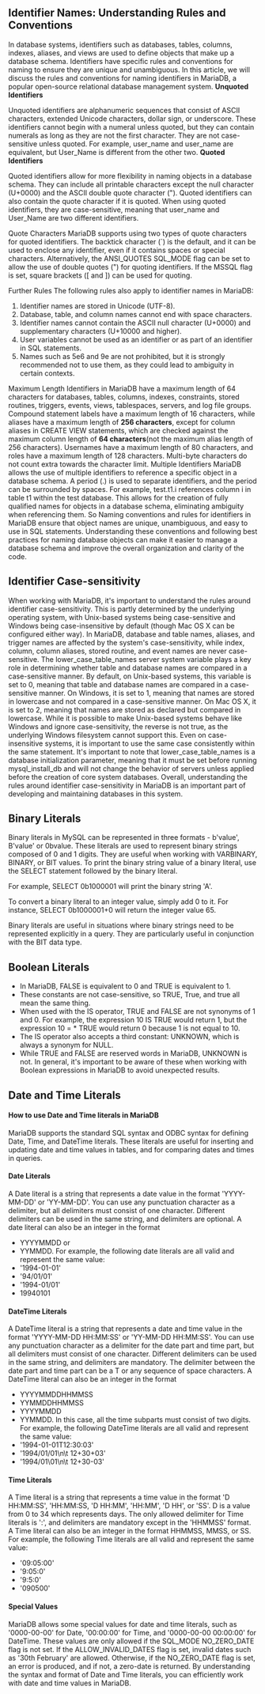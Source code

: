 ## Identifier Names: Understanding Rules and Conventions

In database systems, identifiers such as databases, tables, columns, indexes, aliases, and views are used to define objects that make up a database schema. Identifiers have specific rules and conventions for naming to ensure they are unique and unambiguous. In this article, we will discuss the rules and conventions for naming identifiers in MariaDB, a popular open-source relational database management system.
**Unquoted Identifiers**

Unquoted identifiers are alphanumeric sequences that consist of ASCII characters, extended Unicode characters, dollar sign, or underscore. These identifiers cannot begin with a numeral unless quoted, but they can contain numerals as long as they are not the first character. They are not case-sensitive unless quoted. For example, user_name and user_name are equivalent, but User_Name is different from the other two.
**Quoted Identifiers**

Quoted identifiers allow for more flexibility in naming objects in a database schema. They can include all printable characters except the null character (U+0000) and the ASCII double quote character ("). Quoted identifiers can also contain the quote character if it is quoted. When using quoted identifiers, they are case-sensitive, meaning that user_name and User_Name are two different identifiers.

Quote Characters MariaDB supports using two types of quote characters for quoted identifiers. The backtick character (`) is the default, and it can be used to enclose any identifier, even if it contains spaces or special characters. Alternatively, the ANSI_QUOTES SQL_MODE flag can be set to allow the use of double quotes (") for quoting identifiers. If the MSSQL flag is set, square brackets ([ and ]) can be used for quoting.

Further Rules The following rules also apply to identifier names in MariaDB:
1. Identifier names are stored in Unicode (UTF-8).
2. Database, table, and column names cannot end with space characters.
3. Identifier names cannot contain the ASCII null character (U+0000) and supplementary characters (U+10000 and higher).
4. User variables cannot be used as an identifier or as part of an identifier in SQL statements.
5. Names such as 5e6 and 9e are not prohibited, but it is strongly recommended not to use them, as they could lead to ambiguity in certain contexts.

Maximum Length Identifiers in MariaDB have a maximum length of 64 characters for databases, tables, columns, indexes, constraints, stored routines, triggers, events, views, tablespaces, servers, and log file groups. Compound statement labels have a maximum length of 16 characters, while aliases have a maximum length of **256 characters**, except for column aliases in CREATE VIEW statements, which are checked against the maximum column length of **64 characters**(not the maximum alias length of 256 characters). Usernames have a maximum length of 80 characters, and roles have a maximum length of 128 characters. Multi-byte characters do not count extra towards the character limit.
Multiple Identifiers MariaDB allows the use of multiple identifiers to reference a specific object in a database schema. A period (.) is used to separate identifiers, and the period can be surrounded by spaces. For example, test.t1.i references column i in table t1 within the test database. This allows for the creation of fully qualified names for objects in a database schema, eliminating ambiguity when referencing them.
So Naming conventions and rules for identifiers in MariaDB ensure that object names are unique, unambiguous, and easy to use in SQL statements. Understanding these conventions and following best practices for naming database objects can make it easier to manage a database schema and improve the overall organization and clarity of the code.

## Identifier Case-sensitivity
When working with MariaDB, it's important to understand the rules around identifier case-sensitivity. This is partly determined by the underlying operating system, with Unix-based systems being case-sensitive and Windows being case-insensitive by default (though Mac OS X can be configured either way).
In MariaDB, database and table names, aliases, and trigger names are affected by the system's case-sensitivity, while index, column, column aliases, stored routine, and event names are never case-sensitive. The lower_case_table_names server system variable plays a key role in determining whether table and database names are compared in a case-sensitive manner.
By default, on Unix-based systems, this variable is set to 0, meaning that table and database names are compared in a case-sensitive manner. On Windows, it is set to 1, meaning that names are stored in lowercase and not compared in a case-sensitive manner. On Mac OS X, it is set to 2, meaning that names are stored as declared but compared in lowercase.
While it is possible to make Unix-based systems behave like Windows and ignore case-sensitivity, the reverse is not true, as the underlying Windows filesystem cannot support this. Even on case-insensitive systems, it is important to use the same case consistently within the same statement.
It's important to note that lower_case_table_names is a database initialization parameter, meaning that it must be set before running mysql_install_db and will not change the behavior of servers unless applied before the creation of core system databases.
Overall, understanding the rules around identifier case-sensitivity in MariaDB is an important part of developing and maintaining databases in this system.

## Binary Literals
Binary literals in MySQL can be represented in three formats - b'value', B'value' or 0bvalue. These literals are used to represent binary strings composed of 0 and 1 digits. They are useful when working with VARBINARY, BINARY, or BIT values.
To print the binary string value of a binary literal, use the SELECT statement followed by the binary literal. 

For example, 
	                SELECT 0b1000001 will print the binary string 'A'.

To convert a binary literal to an integer value, simply add 0 to it. 
For instance, 
	                SELECT 0b1000001+0 will return the integer value 65.
                    
Binary literals are useful in situations where binary strings need to be represented explicitly in a query. They are particularly useful in conjunction with the BIT data type.

## Boolean Literals
* In MariaDB, FALSE is equivalent to 0 and TRUE is equivalent to 1.
* These constants are not case-sensitive, so TRUE, True, and true all mean the same thing.
* When used with the IS operator, TRUE and FALSE are not synonyms of 1 and 0. For example, the expression 10 IS TRUE would return 1, but the expression 10 = * TRUE would return 0 because 1 is not equal to 10.
* The IS operator also accepts a third constant: UNKNOWN, which is always a synonym for NULL.
* While TRUE and FALSE are reserved words in MariaDB, UNKNOWN is not.
In general, it's important to be aware of these when working with Boolean expressions in MariaDB to avoid unexpected results.
## Date and Time Literals
#### How to use Date and Time literals in MariaDB
MariaDB supports the standard SQL syntax and ODBC syntax for defining Date, Time, and DateTime literals. These literals are useful for inserting and updating date and time values in tables, and for comparing dates and times in queries.
#### Date Literals
A Date literal is a string that represents a date value in the format 'YYYY-MM-DD' or 'YY-MM-DD'. You can use any punctuation character as a delimiter, but all delimiters must consist of one character. Different delimiters can be used in the same string, and delimiters are optional. A date literal can also be an integer in the format 
* YYYYMMDD or 
* YYMMDD.
For example, the following date literals are all valid and represent the same value:
* '1994-01-01' 
* '94/01/01' 
* '1994-01/01' 
* 19940101
#### DateTime Literals
A DateTime literal is a string that represents a date and time value in the format 'YYYY-MM-DD HH:MM:SS' or 'YY-MM-DD HH:MM:SS'. You can use any punctuation character as a delimiter for the date part and time part, but all delimiters must consist of one character. Different delimiters can be used in the same string, and delimiters are mandatory. The delimiter between the date part and time part can be a T or any sequence of space characters.
A DateTime literal can also be an integer in the format 
* YYYYMMDDHHMMSS
* YYMMDDHHMMSS
* YYYYMMDD 
* YYMMDD. 
In this case, all the time subparts must consist of two digits.
For example, the following DateTime literals are all valid and represent the same value:
* '1994-01-01T12:30:03' 
* '1994/01/01\n\t 12+30+03'
* '1994/01\01\n\t 12+30-03'
#### Time Literals
A Time literal is a string that represents a time value in the format 'D HH:MM:SS', 'HH:MM:SS, 'D HH:MM', 'HH:MM', 'D HH', or 'SS'. D is a value from 0 to 34 which represents days. The only allowed delimiter for Time literals is ':', and delimiters are mandatory except in the 'HHMMSS' format.
A Time literal can also be an integer in the format HHMMSS, MMSS, or SS.
For example, the following Time literals are all valid and represent the same value:
* '09:05:00' 
* '9:05:0' 
* '9:5:0' 
* '090500'
#### Special Values
MariaDB allows some special values for date and time literals, such as '0000-00-00' for Date, '00:00:00' for Time, and '0000-00-00 00:00:00' for DateTime. These values are only allowed if the SQL_MODE NO_ZERO_DATE flag is not set.
If the ALLOW_INVALID_DATES flag is set, invalid dates such as '30th February' are allowed. Otherwise, if the NO_ZERO_DATE flag is set, an error is produced, and if not, a zero-date is returned.
By understanding the syntax and format of Date and Time literals, you can efficiently work with date and time values in MariaDB.

